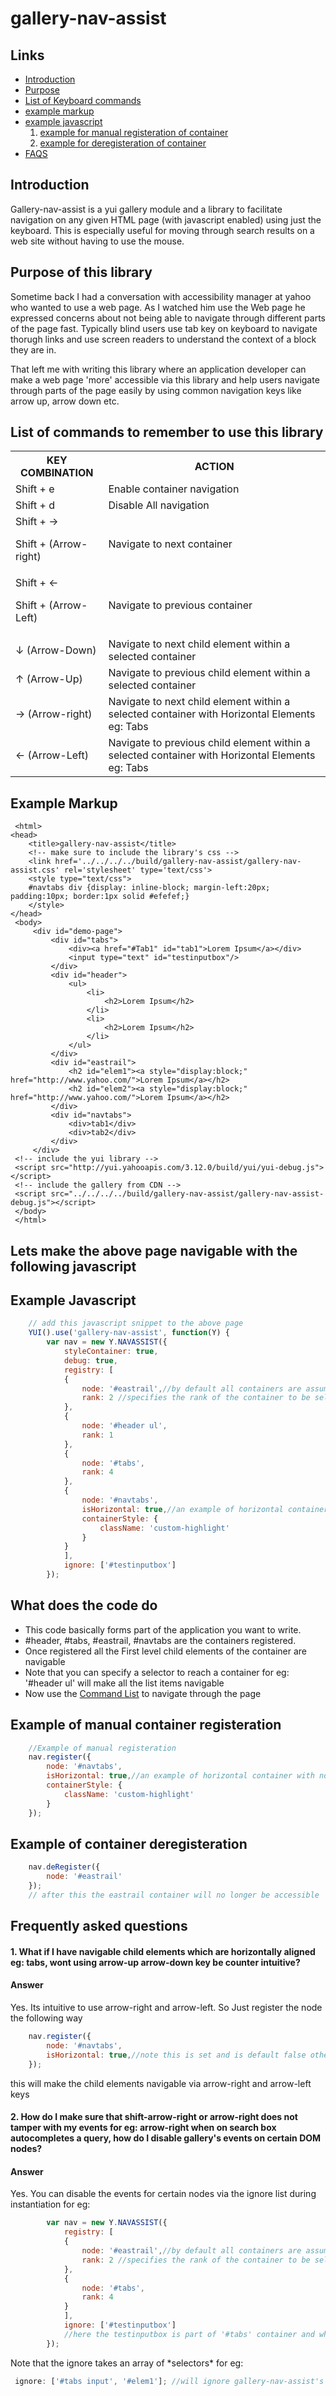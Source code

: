 gallery-nav-assist
==================

Links
-----

  * <a name="Introduction" href="#introduction">Introduction</a>
  * <a name="Introduction" href="#purpose-of-this-library">Purpose</a>
  * <a href="#list-of-commands-to-remember-to-use-this-library">List of Keyboard commands</a>
  * <a href="#example-markup">example markup</a>
  * <a href="#example-javascript">example javascript</a>
    1. <a href="#example-of-manual-container-registeration">example for manual registeration of container</a>
    2. <a href="##example-of-container-deregisteration">example for deregisteration of container</a>
  * <a href="#frequently-asked-questions">FAQS</a>

## Introduction

<p>
Gallery-nav-assist is a yui gallery module and a library to facilitate navigation on any given HTML page (with javascript enabled)
using just the keyboard. This is especially useful for moving through search
results on a web site without having to use the mouse.
</p>


## Purpose of this library

<p> Sometime back I had a conversation with accessibility manager at yahoo who wanted to use a web page. As I watched him use the Web page he  expressed concerns about not being able to navigate through different parts of the page fast. Typically blind users use tab key on keyboard to navigate thorugh links and use screen readers to understand the context of a block they are in.
</p>
<p>
    That left me with writing this library where an application developer can make a web page 'more' accessible via this library and help users navigate through parts of the page easily by using common navigation keys like arrow up, arrow down etc.
</p>

## List of commands to remember to use this library

<table>
  <tr>
    <th>KEY COMBINATION</th><th>ACTION</th>
  </tr>
  <tr>
    <td>Shift + e</td><td>Enable container navigation</td>
  </tr>
  <tr>
    <td>Shift + d</td><td>Disable All navigation</td>
  </tr>
  <tr>
    <td>Shift + → <p>Shift + (Arrow-right)</p></td><td>Navigate to next container</td>
  </tr>
  <tr>
    <td>Shift + ← <p>Shift + (Arrow-Left)</p></td><td>Navigate to previous container</td>
  </tr>
  <tr>
    <td> ↓ (Arrow-Down)</td><td>Navigate to next child element within a selected container</td>
  </tr>
  <tr>
    <td> ↑ (Arrow-Up)</td><td>Navigate to previous child element within a selected container</td>
  </tr>
  <tr>
    <td>→ (Arrow-right)</td><td>Navigate to next child element within a selected container with Horizontal Elements eg: Tabs</td>
  </tr>
  <tr>
    <td>← (Arrow-Left)</td><td>Navigate to previous child element within a selected container with Horizontal Elements eg: Tabs</td>
  </tr>
</table>


## Example Markup

     <html>
    <head>
        <title>gallery-nav-assist</title>
        <!-- make sure to include the library's css -->
        <link href='../../../../build/gallery-nav-assist/gallery-nav-assist.css' rel='stylesheet' type='text/css'>
        <style type="text/css">
        #navtabs div {display: inline-block; margin-left:20px; padding:10px; border:1px solid #efefef;}
        </style>
    </head>
     <body>
         <div id="demo-page">
             <div id="tabs">
                 <div><a href="#Tab1" id="tab1">Lorem Ipsum</a></div>
                 <input type="text" id="testinputbox"/>
             </div>
             <div id="header">
                 <ul>
                     <li>
                         <h2>Lorem Ipsum</h2>
                     </li>
                     <li>
                         <h2>Lorem Ipsum</h2>
                     </li>
                 </ul>
             </div>
             <div id="eastrail">
                 <h2 id="elem1"><a style="display:block;" href="http://www.yahoo.com/">Lorem Ipsum</a></h2>
                 <h2 id="elem2"><a style="display:block;" href="http://www.yahoo.com/">Lorem Ipsum</a></h2>
             </div>
             <div id="navtabs">
                 <div>tab1</div>
                 <div>tab2</div>
             </div>
         </div>
     <!-- include the yui library -->
     <script src="http://yui.yahooapis.com/3.12.0/build/yui/yui-debug.js"></script>
     <!-- include the gallery from CDN -->
     <script src="../../../../build/gallery-nav-assist/gallery-nav-assist-debug.js"></script>
     </body>
     </html>

Lets make the above page navigable with the following javascript
----------------------------------------------------------------

## Example Javascript

```javascript
    // add this javascript snippet to the above page
    YUI().use('gallery-nav-assist', function(Y) {
        var nav = new Y.NAVASSIST({
            styleContainer: true,
            debug: true,
            registry: [
            {
                node: '#eastrail',//by default all containers are assumed to have vertically navigable nodes
                rank: 2 //specifies the rank of the container to be selected on using (shift + Right/left Arrow)
            },
            {
                node: '#header ul',
                rank: 1
            },
            {
                node: '#tabs',
                rank: 4
            },
            {
                node: '#navtabs',
                isHorizontal: true,//an example of horizontal container with nodes horizontally aligned
                containerStyle: {
                    className: 'custom-highlight'
                }
            }
            ],
            ignore: ['#testinputbox']
        });
```

## What does the code do
    
 * This code basically forms part of the application you want to write.
 * #header, #tabs, #eastrail, #navtabs are the containers registered.
 * Once registered all the First level child elements of the container are navigable
 * Note that you can specify a selector to reach a container for eg: '#header ul' will make all the list items navigable
 * Now use the <a href="#list-of-commands-to-remember-to-use-this-library">Command List</a> to navigate through the page



## Example of manual container registeration

```javascript
    //Example of manual registeration
    nav.register({
        node: '#navtabs',
        isHorizontal: true,//an example of horizontal container with nodes horizontally aligned
        containerStyle: {
            className: 'custom-highlight'
        }
    });
```


## Example of container deregisteration

```javascript
    nav.deRegister({
        node: '#eastrail'
    });
    // after this the eastrail container will no longer be accessible
```
## Frequently asked questions

<h4>
1. What if I have navigable child elements which are horizontally aligned eg: tabs, wont using arrow-up arrow-down key be counter intuitive?
</h4>

<h4>Answer</h4>

<p>Yes. Its intuitive to use arrow-right and arrow-left. So Just register the node the following way</p>

```javascript
    nav.register({
        node: '#navtabs',
        isHorizontal: true,//note this is set and is default false otherwise
    });
```
<p> this will make the child elements navigable via arrow-right and arrow-left keys</p>

<h4>
2. How do I make sure that shift-arrow-right or arrow-right does not tamper with my events for eg: arrow-right when on search box autocompletes a query, how do I disable gallery's events on certain DOM nodes?
</h4>

<h4>Answer</h4>

<p>Yes. You can disable the events for certain nodes via the ignore list during instantiation for eg:</p>

```javascript
        var nav = new Y.NAVASSIST({
            registry: [
            {
                node: '#eastrail',//by default all containers are assumed to have vertically navigable nodes
                rank: 2 //specifies the rank of the container to be selected on using (shift + Right/left Arrow)
            },
            {
                node: '#tabs',
                rank: 4
            }
            ],
            ignore: ['#testinputbox']
            //here the testinputbox is part of '#tabs' container and when it receives focus the regular events of nav-assist wont work
        });
```

<p> Note that the ignore takes an array of *selectors* for eg: </p>

```javascript
 ignore: ['#tabs input', '#elem1']; //will ignore gallery-nav-assist's events when focus is on these containers
```

